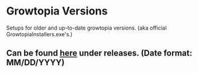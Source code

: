 # Growtopia Versions
Setups for older and up-to-date growtopia versions. (aka official GrowtopiaInstallers.exe's.)
## Can be found [**here**](https://github.com/meminyum/growtopia-versions/releases) under releases. (Date format: MM/DD/YYYY)
